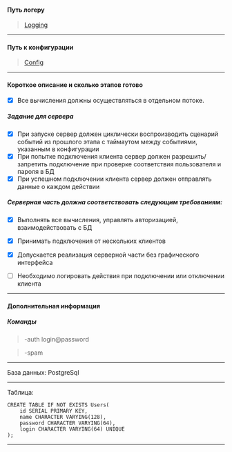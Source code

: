 ﻿
#### Путь логеру
 > [Logging](./Models/Logging/LoggerInit.cs)
 ***
#### Путь к конфигурации
 > [Config](App.config)
 ***
#### Короткое описание и сколько этапов готово
- [x] Все вычисления должны осуществляться в отдельном потоке.
##### Задание для сервера
- [x] При запуске сервер должен циклически воспроизводить сценарий событий из прошлого этапа с таймаутом между событиями, указанным в конфигурации
- [x] При попытке подключения клиента сервер должен разрешить/запретить подключение при проверке соответствия пользователя и пароля в БД
- [x] При успешном подключении клиента сервер должен отправлять данные о каждом действии
##### Серверная часть должна соответствовать следующим требованиям:
- [x] Выполнять все вычисления, управлять авторизацией, взаимодействовать с БД
- [x] Принимать подключения от нескольких клиентов
- [x] Допускается реализация серверной части без графического интерфейса
- [ ] Необходимо логировать действия при подключении или отключении клиента


***
#### Дополнительная информация
##### Команды
 > -auth login@password

 > -spam
 ***
База данных: PostgreSql
***
Таблица:

```
CREATE TABLE IF NOT EXISTS Users(
	id SERIAL PRIMARY KEY,
	name CHARACTER VARYING(128),
	password CHARACTER VARYING(64),
	login CHARACTER VARYING(64) UNIQUE
);
```

***
